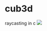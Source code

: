 # cub3d
raycasting in c
![](https://user-images.githubusercontent.com/45951630/137108100-83da6f3c-4bfa-4ed8-b0c2-ebf2cee69f76.gif)
